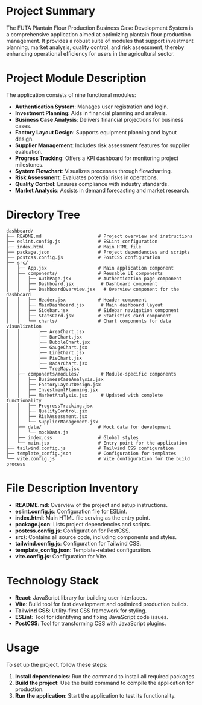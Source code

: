 # Project Summary
The FUTA Plantain Flour Production Business Case Development System is a comprehensive application aimed at optimizing plantain flour production management. It provides a robust suite of modules that support investment planning, market analysis, quality control, and risk assessment, thereby enhancing operational efficiency for users in the agricultural sector.

# Project Module Description
The application consists of nine functional modules:
- **Authentication System**: Manages user registration and login.
- **Investment Planning**: Aids in financial planning and analysis.
- **Business Case Analysis**: Delivers financial projections for business cases.
- **Factory Layout Design**: Supports equipment planning and layout design.
- **Supplier Management**: Includes risk assessment features for supplier evaluation.
- **Progress Tracking**: Offers a KPI dashboard for monitoring project milestones.
- **System Flowchart**: Visualizes processes through flowcharting.
- **Risk Assessment**: Evaluates potential risks in operations.
- **Quality Control**: Ensures compliance with industry standards.
- **Market Analysis**: Assists in demand forecasting and market research.

# Directory Tree
```
dashboard/
├── README.md                     # Project overview and instructions
├── eslint.config.js              # ESLint configuration
├── index.html                    # Main HTML file
├── package.json                  # Project dependencies and scripts
├── postcss.config.js             # PostCSS configuration
├── src/
│   ├── App.jsx                   # Main application component
│   ├── components/               # Reusable UI components
│   │   ├── AuthPage.jsx          # Authentication page component
│   │   ├── Dashboard.jsx          # Dashboard component
│   │   ├── DashboardOverview.jsx   # Overview component for the dashboard
│   │   ├── Header.jsx            # Header component
│   │   ├── MainDashboard.jsx      # Main dashboard layout
│   │   ├── Sidebar.jsx           # Sidebar navigation component
│   │   ├── StatsCard.jsx         # Statistics card component
│   │   └── charts/               # Chart components for data visualization
│   │       ├── AreaChart.jsx
│   │       ├── BarChart.jsx
│   │       ├── BubbleChart.jsx
│   │       ├── GaugeChart.jsx
│   │       ├── LineChart.jsx
│   │       ├── PieChart.jsx
│   │       ├── RadarChart.jsx
│   │       └── TreeMap.jsx
│   ├── components/modules/        # Module-specific components
│   │   ├── BusinessCaseAnalysis.jsx
│   │   ├── FactoryLayoutDesign.jsx
│   │   ├── InvestmentPlanning.jsx
│   │   ├── MarketAnalysis.jsx     # Updated with complete functionality
│   │   ├── ProgressTracking.jsx
│   │   ├── QualityControl.jsx
│   │   ├── RiskAssessment.jsx
│   │   └── SupplierManagement.jsx
│   ├── data/                     # Mock data for development
│   │   └── mockData.js
│   ├── index.css                 # Global styles
│   └── main.jsx                  # Entry point for the application
├── tailwind.config.js            # Tailwind CSS configuration
├── template_config.json          # Configuration for templates
└── vite.config.js                # Vite configuration for the build process
```

# File Description Inventory
- **README.md**: Overview of the project and setup instructions.
- **eslint.config.js**: Configuration file for ESLint.
- **index.html**: Main HTML file serving as the entry point.
- **package.json**: Lists project dependencies and scripts.
- **postcss.config.js**: Configuration for PostCSS.
- **src/**: Contains all source code, including components and styles.
- **tailwind.config.js**: Configuration for Tailwind CSS.
- **template_config.json**: Template-related configuration.
- **vite.config.js**: Configuration for Vite.

# Technology Stack
- **React**: JavaScript library for building user interfaces.
- **Vite**: Build tool for fast development and optimized production builds.
- **Tailwind CSS**: Utility-first CSS framework for styling.
- **ESLint**: Tool for identifying and fixing JavaScript code issues.
- **PostCSS**: Tool for transforming CSS with JavaScript plugins.

# Usage
To set up the project, follow these steps:
1. **Install dependencies**: Run the command to install all required packages.
2. **Build the project**: Use the build command to compile the application for production.
3. **Run the application**: Start the application to test its functionality.
